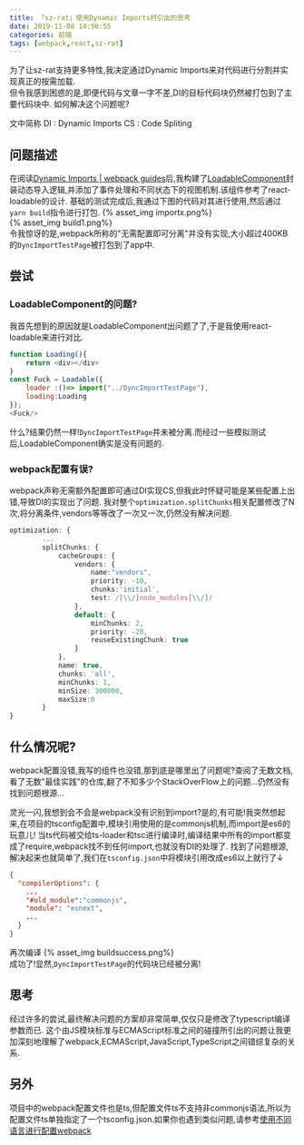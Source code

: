 ```yaml
---
title: 「sz-rat」使用Dynamic Imports时引出的思考
date: 2019-11-08 14:50:55
categories: 前端
tags: [webpack,react,sz-rat]
---
```

为了让sz-rat支持更多特性,我决定通过Dynamic Imports来对代码进行分割并实现真正的按需加载.  
但令我感到困惑的是,即便代码与文章一字不差,DI的目标代码块仍然被打包到了主要代码块中.
如何解决这个问题呢? 
<!-- more -->

文中简称
DI : Dynamic Imports
CS : Code Spliting
## 问题描述
在阅读[Dynamic Imports | webpack guides](https://webpack.js.org/guides/code-splitting/#dynamic-imports)后,我构建了[LoadableComponent](https://github.com/zsh2401/sz-rat/tree/master/src/view/components/LoadableComponent)封装动态导入逻辑,并添加了事件处理和不同状态下的视图机制.该组件参考了react-loadable的设计.
基础的测试完成后,我通过下图的代码对其进行使用,然后通过`yarn build`指令进行打包.
{% asset_img importx.png%}   
{% asset_img build1.png%}   
令我惊讶的是,webpack所称的"无需配置即可分离"并没有实现,大小超过400KB的`DyncImportTestPage`被打包到了app中.
## 尝试
### LoadableComponent的问题?
我首先想到的原因就是LoadableComponent出问题了了,于是我使用react-loadable来进行对比.
```javascript
function Loading(){
    return <div></div>
}
const Fuck = Loadable({
    loader :()=> import("../DyncImportTestPage"),
    loading:Loading
});
<Fuck/>
```
什么?结果仍然一样!`DyncImportTestPage`并未被分离.而经过一些模拟测试后,LoadableComponent确实是没有问题的.
### webpack配置有误?
webpack声称无需额外配置即可通过DI实现CS,但我此时怀疑可能是某些配置上出错,导致DI的实现出了问题.
我对整个`optimization.splitChunks`相关配置修改了N次,将分离条件,vendors等等改了一次又一次,仍然没有解决问题.
```typescript
optimization: {
        ...
		splitChunks: {
			cacheGroups: {
				vendors: {
					name:"vendors",
					priority: -10,
					chunks:'initial',
					test: /[\\/]node_modules[\\/]/
				},
				default: {
					minChunks: 2,
					priority: -20,
					reuseExistingChunk: true
				}
			},
			name: true,
			chunks: 'all',
			minChunks: 1,
			minSize: 300000,
			maxSize:0
		}
}
```
## 什么情况呢?
webpack配置没错,我写的组件也没错,那到底是哪里出了问题呢?查阅了无数文档,看了无数"最佳实践"的仓库,翻了不知多少个StackOverFlow上的问题...仍然没有找到问题根源...

灵光一闪,我想到会不会是webpack没有识别到import?是的,有可能!我突然想起来,在项目的tsconfig配置中,模块引用使用的是commonjs机制,而import是es6的玩意儿!
当ts代码被交给ts-loader和tsc进行编译时,编译结果中所有的import都变成了require,webpack找不到任何import,也就没有DI的处理了.
找到了问题根源,解决起来也就简单了,我们在`tsconfig.json`中将模块引用改成es6以上就行了↓
```json
{
  "compilerOptions": {
    ...
    "#old_module":"commonjs",
    "module": "esnext",
    ...
  }
}
```
再次编译
{% asset_img buildsuccess.png%}  
成功了!显然,`DyncImportTestPage`的代码块已经被分离!

## 思考
经过许多的尝试,最终解决问题的方案却非常简单,仅仅只是修改了typescript编译参数而已.
这个由JS模块标准与ECMAScript标准之间的碰撞所引出的问题让我更加深刻地理解了webpack,ECMAScript,JavaScript,TypeScript之间错综复杂的关系.
## 另外
项目中的webpack配置文件也是ts,但配置文件ts不支持非commonjs语法,所以为配置文件ts单独指定了一个tsconfig.json.如果你也遇到类似问题,请参考[使用不同语言进行配置webpack](https://webpack.docschina.org/configuration/configuration-languages/)


